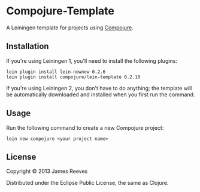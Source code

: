 # Compojure-Template

A Leiningen template for projects using [Compojure][1].

[1]: http://compojure.org

## Installation

If you're using Leiningen 1, you'll need to install the following plugins:

    lein plugin install lein-newnew 0.2.6
    lein plugin install compojure/lein-template 0.2.10

If you're using Leiningen 2, you don't have to do anything; the template
will be automatically downloaded and installed when you first run the
command.

## Usage

Run the following command to create a new Compojure project:

    lein new compojure <your project name>

## License

Copyright © 2013 James Reeves

Distributed under the Eclipse Public License, the same as Clojure.

